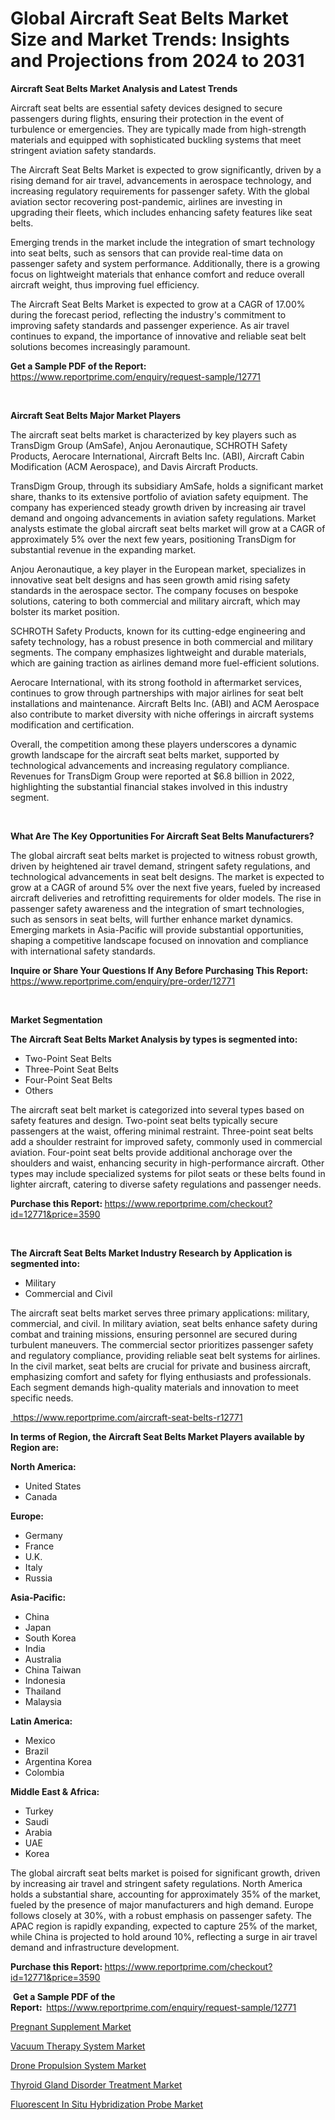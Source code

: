 <p><h1>Global Aircraft Seat Belts Market Size and Market Trends: Insights and Projections from 2024 to 2031</h1></p><p><strong>Aircraft Seat Belts Market Analysis and Latest Trends</strong></p>
<p><p>Aircraft seat belts are essential safety devices designed to secure passengers during flights, ensuring their protection in the event of turbulence or emergencies. They are typically made from high-strength materials and equipped with sophisticated buckling systems that meet stringent aviation safety standards. </p><p>The Aircraft Seat Belts Market is expected to grow significantly, driven by a rising demand for air travel, advancements in aerospace technology, and increasing regulatory requirements for passenger safety. With the global aviation sector recovering post-pandemic, airlines are investing in upgrading their fleets, which includes enhancing safety features like seat belts.</p><p>Emerging trends in the market include the integration of smart technology into seat belts, such as sensors that can provide real-time data on passenger safety and system performance. Additionally, there is a growing focus on lightweight materials that enhance comfort and reduce overall aircraft weight, thus improving fuel efficiency. </p><p>The Aircraft Seat Belts Market is expected to grow at a CAGR of 17.00% during the forecast period, reflecting the industry's commitment to improving safety standards and passenger experience. As air travel continues to expand, the importance of innovative and reliable seat belt solutions becomes increasingly paramount.</p></p>
<p><strong>Get a Sample PDF of the Report:&nbsp;</strong> <a href="https://www.reportprime.com/enquiry/request-sample/12771">https://www.reportprime.com/enquiry/request-sample/12771</a></p>
<p>&nbsp;</p>
<p><strong>Aircraft Seat Belts Major Market Players</strong></p>
<p><p>The aircraft seat belts market is characterized by key players such as TransDigm Group (AmSafe), Anjou Aeronautique, SCHROTH Safety Products, Aerocare International, Aircraft Belts Inc. (ABI), Aircraft Cabin Modification (ACM Aerospace), and Davis Aircraft Products. </p><p>TransDigm Group, through its subsidiary AmSafe, holds a significant market share, thanks to its extensive portfolio of aviation safety equipment. The company has experienced steady growth driven by increasing air travel demand and ongoing advancements in aviation safety regulations. Market analysts estimate the global aircraft seat belts market will grow at a CAGR of approximately 5% over the next few years, positioning TransDigm for substantial revenue in the expanding market.</p><p>Anjou Aeronautique, a key player in the European market, specializes in innovative seat belt designs and has seen growth amid rising safety standards in the aerospace sector. The company focuses on bespoke solutions, catering to both commercial and military aircraft, which may bolster its market position.</p><p>SCHROTH Safety Products, known for its cutting-edge engineering and safety technology, has a robust presence in both commercial and military segments. The company emphasizes lightweight and durable materials, which are gaining traction as airlines demand more fuel-efficient solutions.</p><p>Aerocare International, with its strong foothold in aftermarket services, continues to grow through partnerships with major airlines for seat belt installations and maintenance. Aircraft Belts Inc. (ABI) and ACM Aerospace also contribute to market diversity with niche offerings in aircraft systems modification and certification.</p><p>Overall, the competition among these players underscores a dynamic growth landscape for the aircraft seat belts market, supported by technological advancements and increasing regulatory compliance. Revenues for TransDigm Group were reported at $6.8 billion in 2022, highlighting the substantial financial stakes involved in this industry segment.</p></p>
<p>&nbsp;</p>
<p><strong>What Are The Key Opportunities For Aircraft Seat Belts Manufacturers?</strong></p>
<p><p>The global aircraft seat belts market is projected to witness robust growth, driven by heightened air travel demand, stringent safety regulations, and technological advancements in seat belt designs. The market is expected to grow at a CAGR of around 5% over the next five years, fueled by increased aircraft deliveries and retrofitting requirements for older models. The rise in passenger safety awareness and the integration of smart technologies, such as sensors in seat belts, will further enhance market dynamics. Emerging markets in Asia-Pacific will provide substantial opportunities, shaping a competitive landscape focused on innovation and compliance with international safety standards.</p></p>
<p><strong>Inquire or Share Your Questions If Any Before Purchasing This Report:</strong> <a href="https://www.reportprime.com/enquiry/pre-order/12771">https://www.reportprime.com/enquiry/pre-order/12771</a></p>
<p>&nbsp;</p>
<p><strong>Market Segmentation</strong></p>
<p><strong>The Aircraft Seat Belts Market Analysis by types is segmented into:</strong></p>
<p><ul><li>Two-Point Seat Belts</li><li>Three-Point Seat Belts</li><li>Four-Point Seat Belts</li><li>Others</li></ul></p>
<p><p>The aircraft seat belt market is categorized into several types based on safety features and design. Two-point seat belts typically secure passengers at the waist, offering minimal restraint. Three-point seat belts add a shoulder restraint for improved safety, commonly used in commercial aviation. Four-point seat belts provide additional anchorage over the shoulders and waist, enhancing security in high-performance aircraft. Other types may include specialized systems for pilot seats or these belts found in lighter aircraft, catering to diverse safety regulations and passenger needs.</p></p>
<p><strong>Purchase this Report:&nbsp;</strong><a href="https://www.reportprime.com/checkout?id=12771&price=3590">https://www.reportprime.com/checkout?id=12771&price=3590</a></p>
<p>&nbsp;</p>
<p><strong>The Aircraft Seat Belts Market Industry Research by Application is segmented into:</strong></p>
<p><ul><li>Military</li><li>Commercial and Civil</li></ul></p>
<p><p>The aircraft seat belts market serves three primary applications: military, commercial, and civil. In military aviation, seat belts enhance safety during combat and training missions, ensuring personnel are secured during turbulent maneuvers. The commercial sector prioritizes passenger safety and regulatory compliance, providing reliable seat belt systems for airlines. In the civil market, seat belts are crucial for private and business aircraft, emphasizing comfort and safety for flying enthusiasts and professionals. Each segment demands high-quality materials and innovation to meet specific needs.</p></p>
<p><a href="https://www.reportprime.com/aircraft-seat-belts-r12771">&nbsp;https://www.reportprime.com/aircraft-seat-belts-r12771</a></p>
<p><strong>In terms of Region, the Aircraft Seat Belts Market Players available by Region are:</strong></p>
<p>
    <p> <strong> North America: </strong>
        <ul>
            <li>United States</li>
            <li>Canada</li>
        </ul>
        </p> 
    <p> <strong> Europe: </strong>
        <ul>
            <li>Germany</li>
            <li>France</li>
            <li>U.K.</li>
            <li>Italy</li>
            <li>Russia</li>
        </ul>
        </p> 
    <p> <strong> Asia-Pacific: </strong>
        <ul>
            <li>China</li>
            <li>Japan</li>
            <li>South Korea</li>
            <li>India</li>
            <li>Australia</li>
            <li>China Taiwan</li>
            <li>Indonesia</li>
            <li>Thailand</li>
            <li>Malaysia</li>
        </ul>
        </p> 
    <p> <strong> Latin America: </strong>
        <ul>
            <li>Mexico</li>
            <li>Brazil</li>
            <li>Argentina Korea</li>
            <li>Colombia</li>
        </ul>
        </p> 
    <p> <strong> Middle East & Africa: </strong>
        <ul>
            <li>Turkey</li>
            <li>Saudi</li>
            <li>Arabia</li>
            <li>UAE</li>
            <li>Korea</li>
        </ul>
    </p>
    </p>
<p><p>The global aircraft seat belts market is poised for significant growth, driven by increasing air travel and stringent safety regulations. North America holds a substantial share, accounting for approximately 35% of the market, fueled by the presence of major manufacturers and high demand. Europe follows closely at 30%, with a robust emphasis on passenger safety. The APAC region is rapidly expanding, expected to capture 25% of the market, while China is projected to hold around 10%, reflecting a surge in air travel demand and infrastructure development.</p></p>
<p><strong>Purchase this Report: </strong><a href="https://www.reportprime.com/checkout?id=12771&price=3590">https://www.reportprime.com/checkout?id=12771&price=3590</a></p>
<p>&nbsp;<strong>Get a Sample PDF of the Report:&nbsp;&nbsp;</strong><a href="https://www.reportprime.com/enquiry/request-sample/12771">https://www.reportprime.com/enquiry/request-sample/12771</a></p>
<p><strong></strong></p>
<p><p><a href="https://issuu.com/reportprime-2/docs/pregnant-supplement-market-size-203_82b6eb0b2fa32c">Pregnant Supplement Market</a></p><p><a href="https://medium.com/@james.dyer67867/vacuum-therapy-system-market-outlook-and-forecast-from-2024-to-2031-f7fcc8b4c345">Vacuum Therapy System Market</a></p><p><a href="https://github.com/Dgui456/Market-Research-Report-List-1/blob/main/drone-propulsion-system-market.md">Drone Propulsion System Market</a></p><p><a href="https://www.linkedin.com/pulse/thyroid-gland-disorder-treatment-market-size-segmentation-prjpc?trackingId=hcI6un6nS0GkhGelGBuPnQ%3D%3D">Thyroid Gland Disorder Treatment Market</a></p><p><a href="https://medium.com/@yvonnecrona2023/future-trajectory-of-the-fluorescent-in-situ-hybridization-probe-market-emerging-market-trends-and-b255837ae5eb">Fluorescent In Situ Hybridization Probe Market</a></p></p>